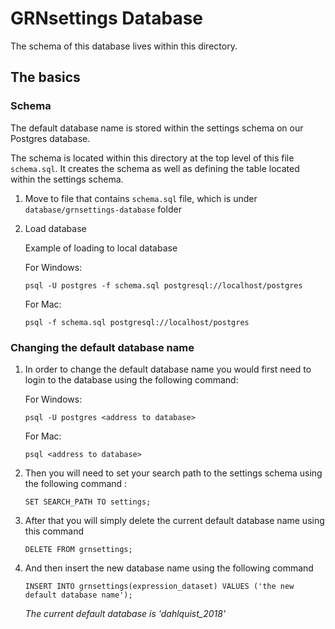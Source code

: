 # GRNsettings Database
The schema of this database lives within this directory.

## The basics 

### Schema
The default database name is stored within the settings schema on our Postgres database.

The schema is located within this directory at the top level of this file `schema.sql`. It creates the schema as well as defining the table located within the settings schema.

1. Move to file that contains `schema.sql` file, which is under `database/grnsettings-database` folder

2. Load database
    
    Example of loading to local database
   
    For Windows:
    ```
    psql -U postgres -f schema.sql postgresql://localhost/postgres
    ```
    
    For Mac: 
    ```
    psql -f schema.sql postgresql://localhost/postgres
    ```

### Changing the default database name

1. In order to change the default database name you would first need to login to the database using the following command:

    For Windows:
    ```
    psql -U postgres <address to database> 
    ```
    For Mac:
    ```
    psql <address to database>
    ```

2. Then you will need to set your search path to the settings schema using the following command :
    ```
    SET SEARCH_PATH TO settings;
    ```
3. After that you will simply delete the current default database name using this command 
    ```
    DELETE FROM grnsettings;
    ```
4. And then insert the new database name using the following command
    ```
    INSERT INTO grnsettings(expression_dataset) VALUES ('the new default database name');
    ```
    _The current default database is 'dahlquist_2018'_

